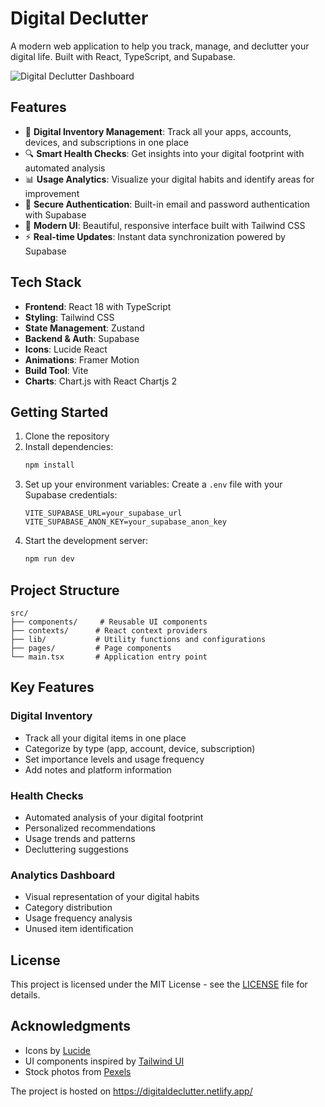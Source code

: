 # Digital Declutter

A modern web application to help you track, manage, and declutter your digital life. Built with React, TypeScript, and Supabase.

![Digital Declutter Dashboard](https://images.pexels.com/photos/669615/pexels-photo-669615.jpeg?auto=compress&cs=tinysrgb&w=1260&h=750&dpr=2)

## Features

- 📱 **Digital Inventory Management**: Track all your apps, accounts, devices, and subscriptions in one place
- 🔍 **Smart Health Checks**: Get insights into your digital footprint with automated analysis
- 📊 **Usage Analytics**: Visualize your digital habits and identify areas for improvement
- 🔐 **Secure Authentication**: Built-in email and password authentication with Supabase
- 🎨 **Modern UI**: Beautiful, responsive interface built with Tailwind CSS
- ⚡ **Real-time Updates**: Instant data synchronization powered by Supabase

## Tech Stack

- **Frontend**: React 18 with TypeScript
- **Styling**: Tailwind CSS
- **State Management**: Zustand
- **Backend & Auth**: Supabase
- **Icons**: Lucide React
- **Animations**: Framer Motion
- **Build Tool**: Vite
- **Charts**: Chart.js with React Chartjs 2

## Getting Started

1. Clone the repository
2. Install dependencies:
   ```bash
   npm install
   ```
3. Set up your environment variables:
   Create a `.env` file with your Supabase credentials:
   ```
   VITE_SUPABASE_URL=your_supabase_url
   VITE_SUPABASE_ANON_KEY=your_supabase_anon_key
   ```
4. Start the development server:
   ```bash
   npm run dev
   ```

## Project Structure

```
src/
├── components/     # Reusable UI components
├── contexts/      # React context providers
├── lib/           # Utility functions and configurations
├── pages/         # Page components
└── main.tsx       # Application entry point
```

## Key Features

### Digital Inventory
- Track all your digital items in one place
- Categorize by type (app, account, device, subscription)
- Set importance levels and usage frequency
- Add notes and platform information

### Health Checks
- Automated analysis of your digital footprint
- Personalized recommendations
- Usage trends and patterns
- Decluttering suggestions

### Analytics Dashboard
- Visual representation of your digital habits
- Category distribution
- Usage frequency analysis
- Unused item identification

## License

This project is licensed under the MIT License - see the [LICENSE](LICENSE) file for details.

## Acknowledgments

- Icons by [Lucide](https://lucide.dev)
- UI components inspired by [Tailwind UI](https://tailwindui.com)
- Stock photos from [Pexels](https://www.pexels.com)

The project is hosted on https://digitaldeclutter.netlify.app/
